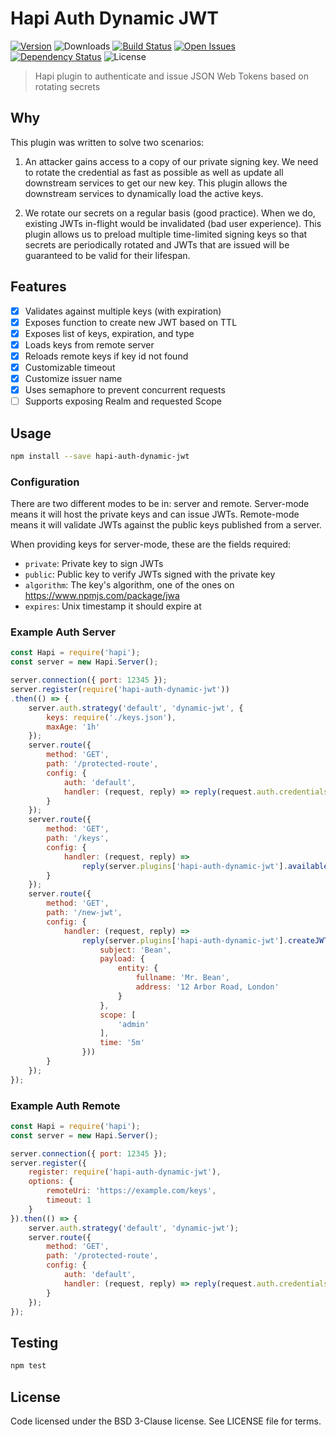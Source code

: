 # Hapi Auth Dynamic JWT
[![Version][npm-image]][npm-url] ![Downloads][downloads-image] [![Build Status][status-image]][status-url] [![Open Issues][issues-image]][issues-url] [![Dependency Status][daviddm-image]][daviddm-url] ![License][license-image]

> Hapi plugin to authenticate and issue JSON Web Tokens based on rotating secrets

## Why

This plugin was written to solve two scenarios:

1. An attacker gains access to a copy of our private signing key.  We need to rotate the credential as fast as possible as well as update all downstream services to get our new key.  This plugin allows the downstream services to dynamically load the active keys.

2. We rotate our secrets on a regular basis (good practice).  When we do, existing JWTs in-flight would be invalidated (bad user experience).  This plugin allows us to preload multiple time-limited signing keys so that secrets are periodically rotated and JWTs that are issued will be guaranteed to be valid for their lifespan.

## Features

 - [X] Validates against multiple keys (with expiration)
 - [X] Exposes function to create new JWT based on TTL
 - [X] Exposes list of keys, expiration, and type
 - [X] Loads keys from remote server
 - [X] Reloads remote keys if key id not found
 - [X] Customizable timeout
 - [X] Customize issuer name
 - [X] Uses semaphore to prevent concurrent requests
 - [ ] Supports exposing Realm and requested Scope

## Usage

```bash
npm install --save hapi-auth-dynamic-jwt
```

### Configuration

There are two different modes to be in: server and remote.  Server-mode means it will host the private keys and can issue JWTs.  Remote-mode means it will validate JWTs against the public keys published from a server.

When providing keys for server-mode, these are the fields required:

 - `private`: Private key to sign JWTs
 - `public`: Public key to verify JWTs signed with the private key
 - `algorithm`: The key's algorithm, one of the ones on https://www.npmjs.com/package/jwa
 - `expires`: Unix timestamp it should expire at

### Example Auth Server

```js
const Hapi = require('hapi');
const server = new Hapi.Server();

server.connection({ port: 12345 });
server.register(require('hapi-auth-dynamic-jwt'))
.then(() => {
    server.auth.strategy('default', 'dynamic-jwt', {
        keys: require('./keys.json'),
        maxAge: '1h'
    });
    server.route({
        method: 'GET',
        path: '/protected-route',
        config: {
            auth: 'default',
            handler: (request, reply) => reply(request.auth.credentials)
        }
    });
    server.route({
        method: 'GET',
        path: '/keys',
        config: {
            handler: (request, reply) =>
                reply(server.plugins['hapi-auth-dynamic-jwt'].availableKeys())
        }
    });
    server.route({
        method: 'GET',
        path: '/new-jwt',
        config: {
            handler: (request, reply) =>
                reply(server.plugins['hapi-auth-dynamic-jwt'].createJWT({
                    subject: 'Bean',
                    payload: {
                        entity: {
                            fullname: 'Mr. Bean',
                            address: '12 Arbor Road, London'
                        }
                    },
                    scope: [
                        'admin'
                    ],
                    time: '5m'
                }))
        }
    });
});
```

### Example Auth Remote

```js
const Hapi = require('hapi');
const server = new Hapi.Server();

server.connection({ port: 12345 });
server.register({
    register: require('hapi-auth-dynamic-jwt'),
    options: {
        remoteUri: 'https://example.com/keys',
        timeout: 1
    }
}).then(() => {
    server.auth.strategy('default', 'dynamic-jwt');
    server.route({
        method: 'GET',
        path: '/protected-route',
        config: {
            auth: 'default',
            handler: (request, reply) => reply(request.auth.credentials)
        }
    });
});
```

## Testing

```bash
npm test
```

## License

Code licensed under the BSD 3-Clause license. See LICENSE file for terms.

[npm-image]: https://img.shields.io/npm/v/hapi-auth-dynamic-jwt.svg
[npm-url]: https://npmjs.org/package/hapi-auth-dynamic-jwt
[downloads-image]: https://img.shields.io/npm/dt/hapi-auth-dynamic-jwt.svg
[license-image]: https://img.shields.io/npm/l/hapi-auth-dynamic-jwt.svg
[issues-image]: https://img.shields.io/github/issues/screwdriver-cd/hapi-auth-dynamic-jwt.svg
[issues-url]: https://github.com/screwdriver-cd/hapi-auth-dynamic-jwt/issues
[status-image]: https://cd.screwdriver.cd/pipelines/360/badge
[status-url]: https://cd.screwdriver.cd/pipelines/360
[daviddm-image]: https://david-dm.org/screwdriver-cd/hapi-auth-dynamic-jwt.svg?theme=shields.io
[daviddm-url]: https://david-dm.org/screwdriver-cd/hapi-auth-dynamic-jwt
